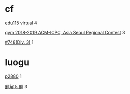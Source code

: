 # cf

[edu115](https://codeforces.com/contest/1598) virtual 4

[gym 2018-2019 ACM-ICPC, Asia Seoul Regional Contest](https://codeforces.com/gym/101987) 3

[#748(Div. 3)](https://codeforces.com/contest/1593) 1

# luogu

[p2880](https://www.luogu.com.cn/problem/P2880) 1

[题解 5 题](http://blog.f-jason.site/2021/10/23/algo-problems-10/) 3
